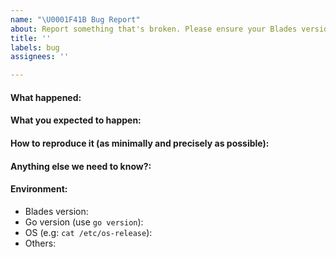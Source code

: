 ```yaml
---
name: "\U0001F41B Bug Report"
about: Report something that's broken. Please ensure your Blades version is still supported.
title: ''
labels: bug
assignees: ''

---
```


<!--
Please answer these questions before submitting your issue. Thanks!
For questions please use one of our forums: https://github.com/go-kratos/blades
-->
#### What happened:

#### What you expected to happen:

#### How to reproduce it (as minimally and precisely as possible):

#### Anything else we need to know?:

#### Environment:
- Blades version:
- Go version (use `go version`):
- OS (e.g: `cat /etc/os-release`):
- Others:
